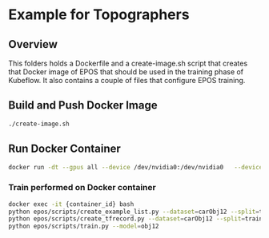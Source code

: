 # Example for Topographers

## Overview
This folders holds a Dockerfile and a create-image.sh script that creates that Docker image of EPOS that
should be used in the training phase of Kubeflow. It also contains a couple of files that configure EPOS training.

## Build and Push Docker Image
```sh
./create-image.sh
```
## Run Docker Container
```sh
docker run -dt --gpus all --device /dev/nvidia0:/dev/nvidia0   --device /dev/nvidiactl:/dev/nvidiactl   --device /dev/nvidia-uvm:/dev/nvidia-uvm   --device /dev/nvidia-uvm-tools:/dev/nvidia-uvm-tools   gkorod/topo:v1.0
```

### Train performed on Docker container
```sh
docker exec -it {container_id} bash
python epos/scripts/create_example_list.py --dataset=carObj12 --split=train --split_type=primesense
python epos/scripts/create_tfrecord.py --dataset=carObj12 --split=train --split_type=primesense --examples_filename=carObj12_train-primesense_examples.txt --add_gt=True --shuffle=True --rgb_format=png
python epos/scripts/train.py --model=obj12
```

